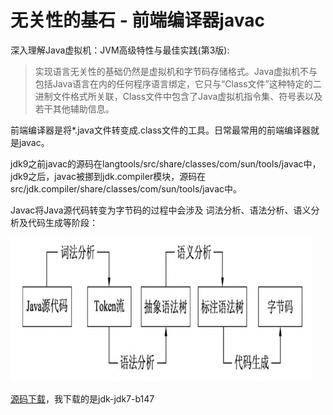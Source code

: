# 无关性的基石 - 前端编译器javac

深入理解Java虚拟机：JVM高级特性与最佳实践(第3版):

> 实现语言无关性的基础仍然是虚拟机和字节码存储格式。Java虚拟机不与包括Java语言在内的任何程序语言绑定，它只与“Class文件”这种特定的二进制文件格式所关联，Class文件中包含了Java虚拟机指令集、符号表以及若干其他辅助信息。

前端编译器是将*.java文件转变成.class文件的工具。日常最常用的前端编译器就是javac。

jdk9之前javac的源码在langtools/src/share/classes/com/sun/tools/javac中，jdk9之后，javac被挪到jdk.compiler模块，源码在src/jdk.compiler/share/classes/com/sun/tools/javac中。

Javac将Java源代码转变为字节码的过程中会涉及 词法分析、语法分析、语义分析及代码生成等阶段：

![转变过程](https://raw.githubusercontent.com/YangLuchao/javac_study/main/src/book/chapter1/%E8%BD%AC%E5%8F%98%E8%BF%87%E7%A8%8B.png)

[源码下载](https://github.com/openjdk/jdk/tags)，我下载的是jdk-jdk7-b147
